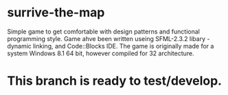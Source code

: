 # surrive-the-map
Simple game to get comfortable with design patterns and functional programming style.
Game ahve been written useing SFML-2.3.2 libary - dynamic linking, and Code::Blocks IDE. The game is originally made for a system Windows 8.1 64 bit, however compiled for 32 architecture.
# This branch is ready to test/develop.
